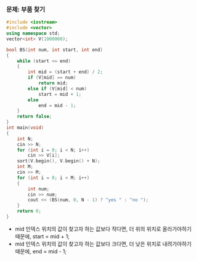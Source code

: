 ### 문제: 부품 찾기

```C++
#include <iostream>
#include <vector>
using namespace std;
vector<int> V(1000000);

bool BS(int num, int start, int end)
{
    while (start <= end)
    {
        int mid = (start + end) / 2;
        if (V[mid] == num)
            return mid;
        else if (V[mid] < num)
            start = mid + 1;
        else
            end = mid - 1;
    }
    return false;
}
int main(void)
{
    int N;
    cin >> N;
    for (int i = 0; i < N; i++)
        cin >> V[i];
    sort(V.begin(), V.begin() + N);
    int M;
    cin >> M;
    for (int i = 0; i < M; i++)
    {
        int num;
        cin >> num;
        cout << (BS(num, 0, N - 1) ? "yes " : "no ");
    }
    return 0;
}
```

* mid 인덱스 위치의 값이 찾고자 하는 값보다 작다면, 더 위의 위치로 올라가야하기 때문에, start = mid + 1;
* mid 인덱스 위치의 값이 찾고자 하는 값보다 크다면, 더 낮은 위치로 내려가야하기 때문에, end = mid - 1;

